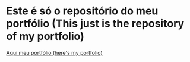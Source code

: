 # Este é só o repositório do meu portfólio (This just is the repository of my portfolio)

[Aqui meu portfólio (here's my portfolio)](https://gu-simplicio.github.io/)